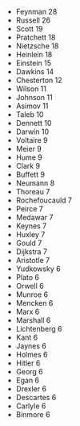* Feynman 28
* Russell 26
* Scott 19
* Pratchett 18
* Nietzsche 18
* Heinlein 18
* Einstein 15
* Dawkins 14
* Chesterton 12
* Wilson 11
* Johnson 11
* Asimov 11
* Taleb 10
* Dennett 10
* Darwin 10
* Voltaire 9
* Meier 9
* Hume 9
* Clark 9
* Buffett 9
* Neumann 8
* Thoreau 7
* Rochefoucauld 7
* Peirce 7
* Medawar 7
* Keynes 7
* Huxley 7
* Gould 7
* Dijkstra 7
* Aristotle 7
* Yudkowsky 6
* Plato 6
* Orwell 6
* Munroe 6
* Mencken 6
* Marx 6
* Marshall 6
* Lichtenberg 6
* Kant 6
* Jaynes 6
* Holmes 6
* Hitler 6
* Georg 6
* Egan 6
* Drexler 6
* Descartes 6
* Carlyle 6
* Binmore 6
